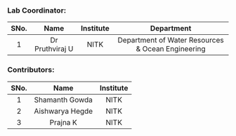 <!-- Remove all lines above this line before making changes to the file -->

### Lab Coordinator:

| SNo. |      Name       | Institute |                    Department                     |
| :--: | :-------------: | :-------: | :-----------------------------------------------: |
|  1   | Dr Pruthviraj U |   NITK    | Department of Water Resources & Ocean Engineering |

### Contributors:

| SNo. |      Name       | Institute |
| :--: | :-------------: | :-------: |
|  1   | Shamanth Gowda  |   NITK    |
|  2   | Aishwarya Hegde |   NITK    |
|  3   |    Prajna K     |   NITK    |
